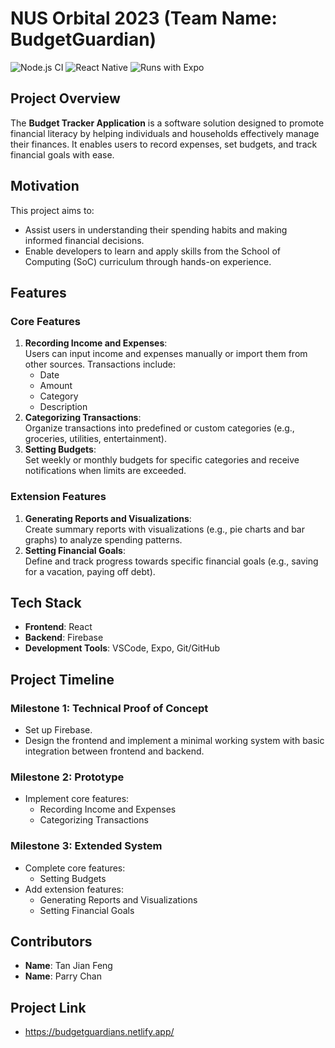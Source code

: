 # NUS Orbital 2023 (Team Name: BudgetGuardian)

![Node.js CI](https://img.shields.io/badge/Node.js%20CI-no%20status-lightgrey)
![React Native](https://img.shields.io/badge/react--native-v0.64.5-blue)
![Runs with Expo](https://img.shields.io/badge/Runs%20with-Expo-563d7c)

## Project Overview

The **Budget Tracker Application** is a software solution designed to promote financial literacy by helping individuals and households effectively manage their finances. It enables users to record expenses, set budgets, and track financial goals with ease.

## Motivation

This project aims to:

- Assist users in understanding their spending habits and making informed financial decisions.
- Enable developers to learn and apply skills from the School of Computing (SoC) curriculum through hands-on experience.

## Features

### Core Features

1. **Recording Income and Expenses**:  
   Users can input income and expenses manually or import them from other sources. Transactions include:
   - Date
   - Amount
   - Category
   - Description
2. **Categorizing Transactions**:  
   Organize transactions into predefined or custom categories (e.g., groceries, utilities, entertainment).
3. **Setting Budgets**:  
   Set weekly or monthly budgets for specific categories and receive notifications when limits are exceeded.

### Extension Features

1. **Generating Reports and Visualizations**:  
   Create summary reports with visualizations (e.g., pie charts and bar graphs) to analyze spending patterns.
2. **Setting Financial Goals**:  
   Define and track progress towards specific financial goals (e.g., saving for a vacation, paying off debt).

## Tech Stack

- **Frontend**: React
- **Backend**: Firebase
- **Development Tools**: VSCode, Expo, Git/GitHub

## Project Timeline

### Milestone 1: Technical Proof of Concept

- Set up Firebase.
- Design the frontend and implement a minimal working system with basic integration between frontend and backend.

### Milestone 2: Prototype

- Implement core features:
  - Recording Income and Expenses
  - Categorizing Transactions

### Milestone 3: Extended System

- Complete core features:
  - Setting Budgets
- Add extension features:
  - Generating Reports and Visualizations
  - Setting Financial Goals

## Contributors

- **Name**: Tan Jian Feng
- **Name**: Parry Chan

## Project Link

- https://budgetguardians.netlify.app/
